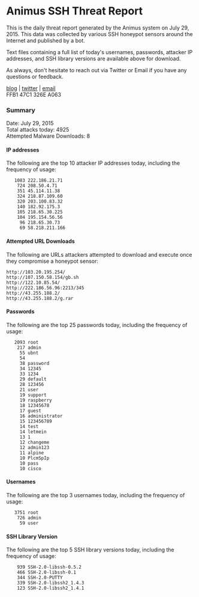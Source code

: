 # Animus SSH Threat Report

This is the daily threat report generated by the Animus system on July 29, 2015. This data was collected by various SSH honeypot sensors around the Internet and published by a bot.  

Text files containing a full list of today's usernames, passwords, attacker IP addresses, and SSH library versions are available above for download.  

As always, don't hesitate to reach out via Twitter or Email if you have any questions or feedback.  

[blog](http://morris.guru) | [twitter](https://twitter.com/andrew___morris) | [email](mailto:andrew@morris.guru)  
FFB1 47C1 326E A063  

### Summary

Date: July 29, 2015  
Total attacks today: 4925  
Attempted Malware Downloads: 8 

#### IP addresses
The following are the top 10 attacker IP addresses today, including the frequency of usage:
```
   1083 222.186.21.71
    724 208.50.4.71
    351 45.114.11.38
    324 218.87.109.60
    320 203.100.83.32
    140 182.92.175.3
    105 218.65.30.225
    104 195.154.56.56
     96 218.65.30.73
     69 58.218.211.166
```

#### Attempted URL Downloads
The following are URLs attackers attempted to download and execute once they compromise a honeypot sensor:
```
http://103.20.195.254/
http://107.150.58.154/gb.sh
http://122.10.85.54/
http://222.186.56.96:2213/345
http://43.255.188.2/
http://43.255.188.2/g.rar
```

#### Passwords
The following are the top 25 passwords today, including the frequency of usage:
```
   2093 root
    217 admin
     55 ubnt
     54 
     38 password
     34 12345
     33 1234
     29 default
     28 123456
     21 user
     19 support
     19 raspberry
     18 12345678
     17 guest
     16 administrator
     15 123456789
     14 test
     14 letmein
     13 1
     12 changeme
     12 admin123
     11 alpine
     10 PlcmSpIp
     10 pass
     10 cisco
```

#### Usernames
The following are the top 3 usernames today, including the frequency of usage:
```
   3751 root
    726 admin
     59 user
```

#### SSH Library Version
The following are the top 5 SSH library versions today, including the frequency of usage:
```
    939 SSH-2.0-libssh-0.5.2
    466 SSH-2.0-libssh-0.1
    344 SSH-2.0-PUTTY
    339 SSH-2.0-libssh2_1.4.3
    123 SSH-2.0-libssh2_1.4.1
```
